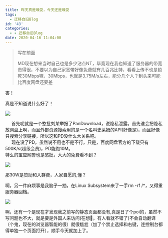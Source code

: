 ```yaml
---
title: 昨天真是难受，今天还是难受
tags:
  - 迁移自旧Blog
id: '43'
categories:
  - - 迁移自旧Blog
date: 2020-04-16 11:04:00
---
```


> 写在前面
> 
> MD现在想来当时自己也是多少沾点NT，毕竟现在我也知道了服务器的带宽贵得很，不要以为自己家宽带好像免费就有几百兆比特，看看上传不也是锁死30Mbps嘛，30Mbps，也就是3.75M/s左右，能分几个人？到头来可能比百度网盘还要差

害！

真是不知道说什么好了！

![](https://cdn.jsdelivr.net/gh/HanHan233/blog-old@master/passages/20200416/fuckingmrliu.jpg)

     首先呢就是一个憨批刘某举报了PanDownload，说隐私泄露。首先谁会把隐私放网盘上啊，而且外部资源搜索用的是一个名叫史莱姆的API(好像是)，而且好像只搜索分享链接，所以这和PD没什么大关系吧。  
     现在没了PD，虽然说不用也不是不行，只是，百度网盘官方的下载只有500K/s(超级会员)，PD能跑10M。  
 特么的宝应网警也是憨批，大大的免费看不到？

![](https://cdn.jsdelivr.net/gh/HanHan233/blog-old@master/passages/20200416/pdisfree.jpg)

那30W是赞助和入群费，人家自愿的,懂？

啊，另一件麻烦事是我脑子一抽，在Linux Subsystem来了一手rm -rf /\*，又得重服务器回档。

![](https://cdn.jsdelivr.net/gh/HanHan233/blog-old@master/passages/20200416/CUV65~UAKP3_B3RU[BC]ITT.png)

啊，还有一个是现在才发现我之前写的静态页面都没有<html lang="zh">,真是日了个poi的，虽然不写问题也不大，就是要是外国人来访问(在想🍑，有人看就不错了)不会自动翻译（个鬼，现在的浏览器智能的很）就很尴尬（加了个禁止选择和右键，连控制台都得单独一个页面打开），顺手今天就加上了。